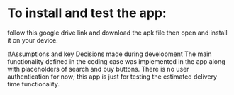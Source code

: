 # To install and test the app:
follow this google drive link and download the apk file then open and install it on your device.

#Assumptions and key Decisions made during development
The main functionality defined in the coding case was implemented in the app along with placeholders of search and buy buttons.
There is no user authentication for now; this app is just for testing the estimated delivery time functionality.
